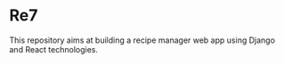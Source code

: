 # Re7

This repository aims at building a recipe manager web app using Django and React technologies.